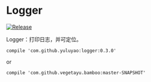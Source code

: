 # Logger

[![Release](https://jitpack.io/v/yuluyao/logger.svg)](https://jitpack.io/#yuluyao/logger)


Logger：打印日志，并可定位。
```
compile 'com.github.yuluyao:logger:0.3.0'
```

or 
```
compile 'com.github.vegetayu.bamboo:master-SNAPSHOT'
```
 
